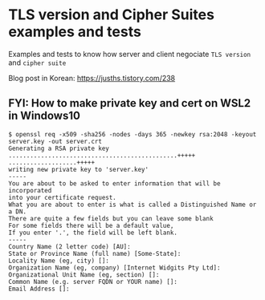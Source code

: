 # TLS version and Cipher Suites examples and tests

Examples and tests to know how server and client negociate `TLS version` and `cipher suite`

Blog post in Korean: https://jusths.tistory.com/238


## FYI: How to make private key and cert on WSL2 in Windows10

```
$ openssl req -x509 -sha256 -nodes -days 365 -newkey rsa:2048 -keyout server.key -out server.crt      
Generating a RSA private key
...............................................+++++
...................+++++
writing new private key to 'server.key'
-----
You are about to be asked to enter information that will be incorporated
into your certificate request.
What you are about to enter is what is called a Distinguished Name or a DN.
There are quite a few fields but you can leave some blank
For some fields there will be a default value,
If you enter '.', the field will be left blank.
-----
Country Name (2 letter code) [AU]:
State or Province Name (full name) [Some-State]:
Locality Name (eg, city) []:
Organization Name (eg, company) [Internet Widgits Pty Ltd]:
Organizational Unit Name (eg, section) []:
Common Name (e.g. server FQDN or YOUR name) []:
Email Address []:
```



